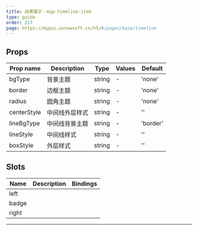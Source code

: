 ```yaml
---
title: 结果展示：myp-timeline-item
type: guide
order: 217
page: https://mypui.asnowsoft.cn/h5/#/pages/base/timeline
---
```


## Props

| Prop name   | Description    | Type   | Values | Default  |
| ----------- | -------------- | ------ | ------ | -------- |
| bgType      | 背景主题       | string | -      | 'none'   |
| border      | 边框主题       | string | -      | 'none'   |
| radius      | 圆角主题       | string | -      | 'none'   |
| centerStyle | 中间线外层样式 | string | -      | ''       |
| lineBgType  | 中间线背景主题 | string | -      | 'border' |
| lineStyle   | 中间线样式     | string | -      | ''       |
| boxStyle    | 外层样式       | string | -      | ''       |

## Slots

| Name  | Description | Bindings |
| ----- | ----------- | -------- |
| left  |             |          |
| badge |             |          |
| right |             |          |

---
